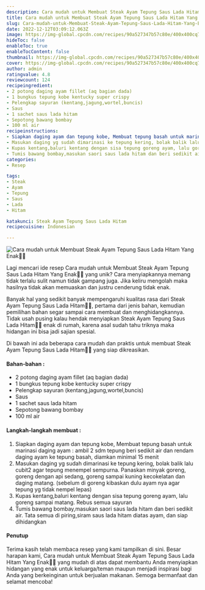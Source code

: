 ```yaml
---
description: Cara mudah untuk Membuat Steak Ayam Tepung Saus Lada Hitam Yang Enak"
title: Cara mudah untuk Membuat Steak Ayam Tepung Saus Lada Hitam Yang Enak
slug: Cara-mudah-untuk-Membuat-Steak-Ayam-Tepung-Saus-Lada-Hitam-Yang-Enak
date: 2022-12-12T03:09:12.063Z
image: https://img-global.cpcdn.com/recipes/90a527347b57c80e/400x400cq70/photo.jpg
hideToc: false
enableToc: true
enableTocContent: false
thumbnail: https://img-global.cpcdn.com/recipes/90a527347b57c80e/400x400cq70/photo.jpg
cover: https://img-global.cpcdn.com/recipes/90a527347b57c80e/400x400cq70/photo.jpg
author: admin
ratingvalue: 4.8
reviewcount: 124
recipeingredient:
- 2 potong daging ayam fillet (aq bagian dada)
- 1 bungkus tepung kobe kentucky super crispy
- Pelengkap sayuran (kentang,jagung,wortel,buncis)
- Saus
- 1 sachet saus lada hitam
- Sepotong bawang bombay
- 100 ml air
recipeinstructions:
- Siapkan daging ayam dan tepung kobe, Membuat tepung basah untuk marinasi daging ayam : ambil 2 sdm tepung beri sedikit air dan rendam daging ayam ke tepung basah, diamkan minimal 15 menit
- Masukan daging yg sudah dimarinasi ke tepung kering, bolak balik lalu cubit2 agar tepung menempel sempurna. Panaskan minyak goreng, goreng dengan api sedang, goreng sampai kuning kecokelatan dan daging matang. (sebelum di goreng kibaskan dulu ayam nya agar tepung yg tidak nempel lepas)
- Kupas kentang,baluri kentang dengan sisa tepung goreng ayam, lalu goreng sampai matang. Rebus semua sayuran
- Tumis bawang bombay,masukan saori saus lada hitam dan beri sedikit air. Tata semua di piring,siram saus lada hitam diatas ayam, dan siap dihidangkan
categories:
- Resep

tags:
- Steak
- Ayam
- Tepung
- Saus
- Lada
- Hitam

katakunci: Steak Ayam Tepung Saus Lada Hitam
recipecuisine: Indonesian

---
```


![Cara mudah untuk Membuat Steak Ayam Tepung Saus Lada Hitam Yang Enak👩‍🍳](https://img-global.cpcdn.com/recipes/90a527347b57c80e/400x400cq70/photo.jpg)

Lagi mencari ide resep Cara mudah untuk Membuat Steak Ayam Tepung Saus Lada Hitam Yang Enak👩‍🍳 yang unik? Cara menyiapkannya memang tidak terlalu sulit namun tidak gampang juga. Jika keliru mengolah maka hasilnya tidak akan memuaskan dan justru cenderung tidak enak.

Banyak hal yang sedikit banyak mempengaruhi kualitas rasa dari Steak Ayam Tepung Saus Lada Hitam👩‍🍳, pertama dari jenis bahan, kemudian pemilihan bahan segar sampai cara membuat dan menghidangkannya. Tidak usah pusing kalau hendak menyiapkan Steak Ayam Tepung Saus Lada Hitam👩‍🍳 enak di rumah, karena asal sudah tahu triknya maka hidangan ini bisa jadi sajian spesial.

Di bawah ini ada beberapa cara mudah dan praktis untuk membuat Steak Ayam Tepung Saus Lada Hitam👩‍🍳 yang siap dikreasikan.

<!--inarticleads1-->

#### Bahan-bahan :

- 2 potong daging ayam fillet (aq bagian dada)
- 1 bungkus tepung kobe kentucky super crispy
- Pelengkap sayuran (kentang,jagung,wortel,buncis)
- Saus
- 1 sachet saus lada hitam
- Sepotong bawang bombay
- 100 ml air

<!--inarticleads2-->

#### Langkah-langkah membuat :

1. Siapkan daging ayam dan tepung kobe, Membuat tepung basah untuk marinasi daging ayam : ambil 2 sdm tepung beri sedikit air dan rendam daging ayam ke tepung basah, diamkan minimal 15 menit
1. Masukan daging yg sudah dimarinasi ke tepung kering, bolak balik lalu cubit2 agar tepung menempel sempurna. Panaskan minyak goreng, goreng dengan api sedang, goreng sampai kuning kecokelatan dan daging matang. (sebelum di goreng kibaskan dulu ayam nya agar tepung yg tidak nempel lepas)
1. Kupas kentang,baluri kentang dengan sisa tepung goreng ayam, lalu goreng sampai matang. Rebus semua sayuran
1. Tumis bawang bombay,masukan saori saus lada hitam dan beri sedikit air. Tata semua di piring,siram saus lada hitam diatas ayam, dan siap dihidangkan

#### Penutup

Terima kasih telah membaca resep yang kami tampilkan di sini. Besar harapan kami, Cara mudah untuk Membuat Steak Ayam Tepung Saus Lada Hitam Yang Enak👩‍🍳 yang mudah di atas dapat membantu Anda menyiapkan hidangan yang enak untuk keluarga/teman maupun menjadi inspirasi bagi Anda yang berkeinginan untuk berjualan makanan. Semoga bermanfaat dan selamat mencoba!